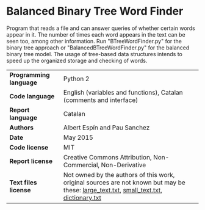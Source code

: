 # Balanced Binary Tree Word Finder
Program that reads a file and can answer queries of whether certain words appear in it. The number of times each word appears in the text can be seen too, among other information. Run "BTreeWordFinder.py" for the binary tree approach or "BalancedBTreeWordFinder.py" for the balanced binary tree model. The usage of tree-based data structures intends to speed up the organized storage and checking of words.

| | | |
|-|-|-|
| **Programming language**  | Python 2 |
| **Code language**   | English (variables and functions), Catalan (comments and interface) |
| **Report language**  | Catalan |
| **Authors** | Albert Espín and Pau Sanchez |
| **Date**  | May 2015  |
| **Code license**  | MIT |
| **Report license**  | Creative Commons Attribution, Non-Commercial, Non-Derivative |
| **Text files license**  | Not owned by the authors of this work, original sources are not known but may be these: [large_text.txt](https://algs4.cs.princeton.edu/32bst), [small_text.txt](https://en.wikipedia.org/wiki/Binary_search_tree), [dictionary.txt](https://www.public.asu.edu/~dgilfill/ferguson/ASPSITE/DICTIONARY)  |

